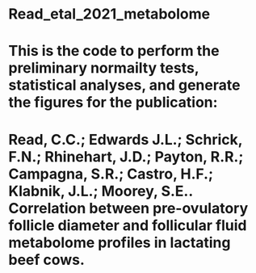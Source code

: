 # Read_etal_2021_metabolome
# This is the code to perform the preliminary normailty tests, statistical analyses, and generate the figures for the publication:
# Read, C.C.; Edwards J.L.; Schrick, F.N.; Rhinehart, J.D.; Payton, R.R.; Campagna, S.R.; Castro, H.F.; Klabnik, J.L.; Moorey, S.E.. Correlation between pre-ovulatory follicle diameter and follicular fluid metabolome profiles in lactating beef cows. 
